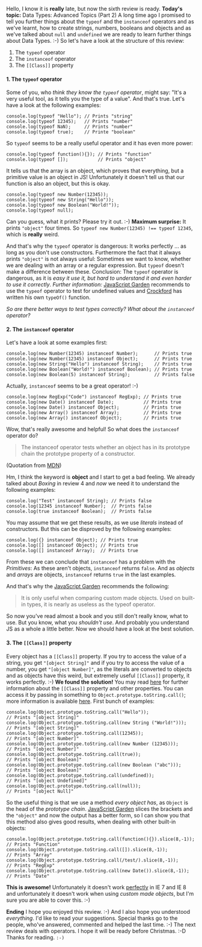 Hello,
I know it is **really** late, but now the sixth review is ready.
**Today's topic:** Data Types: Advanced Topics (Part 2)
A long time ago I promised to tell you further things about the `typeof` and the `instanceof` operators and as we've learnt, how to create strings, numbers, booleans and objects and as we've talked about `null` and `undefined` we are ready to learn further things about Data Types. :-)
So let's have a look at the structure of this review:

 1. The `typeof` operator
 2. The `instanceof` operator
 3. The `[[Class]]` property

#### 1. The `typeof` operator

Some of you, who *think they know the `typeof` operator*, might say: "It's a very useful tool, as it tells you the type of a value". And that's true. Let's have a look at the following examples:

    console.log(typeof "Hello"); // Prints "string"
    console.log(typeof 12345);   // Prints "number"
    console.log(typeof NaN);     // Prints "number"
    console.log(typeof true);    // Printe "boolean"

So `typeof` seems to be a really useful operator and it has even more power:

    console.log(typeof function(){}); // Prints "function"
    console.log(typeof []);           // Prints "object"

It tells us that the array is an object, which proves that everything, but a primitive value is an object in JS!
Unfortunately it doesn't tell us that our function is also an object, but this is okay.

    console.log(typeof new Number(12345));
    console.log(typeof new String("Hello"));
    console.log(typeof new Boolean("World!"));
    console.log(typeof null);

Can you guess, what it prints?
Please try it out. :-)
**Maximum surprise:** It prints `"object"` four times. So `typeof new Number(12345) !== typeof 12345`, which is **really** weird.

And that's why the `typeof` operator is dangerous: It works perfectly ... as long as you don't use constructors.
Furthermore the fact that it always prints `"object"` is not always useful: Sometimes we want to know, whether we are dealing with an array or a regular expression. But `typeof` doesn't make a difference between these.
Conclusion: The `typeof` operator is dangerous, as it is *easy it use it, but hard to understand it and even harder to use it correctly*.
*Further information:*
[JavaScript Garden][1] recommends to use the `typeof` operator to test for undefined values and [Crockford][2] has written his own `typeOf()` function.

*So are there better ways to test types correctly? What about the `instanceof` operator?*

#### 2. The `instanceof` operator

Let's have a look at some examples first:

    console.log(new Number(12345) instanceof Number);      // Prints true
    console.log(new Number(12345) instanceof Object);      // Prints true
    console.log(new String("Hello") instanceof String);    // Prints true
    console.log(new Boolean("World!") instanceof Boolean); // Prints true
    console.log(new Boolean(5) instanceof String);         // Prints false

Actually, `instanceof` seems to be a great operator! :-)

    console.log(new RegExp("Code") instanceof RegExp); // Prints true
    console.log(new Date() instanceof Date);           // Prints true
    console.log(new Date() instanceof Object);         // Prints true
    console.log(new Array() instanceof Array);         // Prints true
    console.log(new Array() instanceof Object);        // Prints true

Wow, that's really awesome and helpful! So what does the `instanceof` operator do?

> The instanceof operator tests whether an object has in its prototype chain the prototype property of a constructor.

(Quotation from [MDN][3])

Hm, I think the keyword is **object** and I start to get a bad feeling.
We already talked about *Boxing* in review 4 and *now* we need it to understand the following examples:

    console.log("Test" instanceof String); // Prints false
    console.log(12345 instanceof Number);  // Prints false
    console.log(true instanceof Boolean);  // Prints false

You may assume that we get these results, as we use *literals* instead of constructors. But this can be disproved by the following examples:

    console.log({} instanceof Object); // Prints true
    console.log([] instanceof Object); // Prints true
    console.log([] instanceof Array);  // Prints true

From these we can conclude that `instanceof` has a problem with the *Primitives*: As these aren't objects, `instanceof` returns `false`. And as *objects* and *arrays* are objects, `instanceof` returns `true` in the last examples.

And that's why the [JavaScript Garden][4] recommends the following:

> It is only useful when comparing custom made objects. Used on built-in types, it is nearly as useless as the typeof operator.

So now you've read almost a book and you still don't really know, what to use.
But you know, what you *shouldn't use*. And probably you understand JS as a whole a little better.
Now we should have a look at the best solution.

#### 3. The `[[Class]]` property

Every object has a `[[Class]]` property. If you try to access the value of a string, you get `"[object String]"` and if you try to access the value of a number, you get `"[object Number]"`, as the literals are converted to objects and as objects have this weird, but extremely useful `[[Class]]` property, it works perfectly. :-)
**We found the solution!**
You may read [here][5] for further information about the `[[Class]]` property and other properties. You can access it by passing in something to `Object.prototype.toString.call()`; more information is available [here][6].
First bunch of examples:

    console.log(Object.prototype.toString.call("Hello"));
    // Prints "[object String]"
    console.log(Object.prototype.toString.call(new String ("World!")));
    // Prints "[object String]"
    console.log(Object.prototype.toString.call(12345));
    // Prints "[object Number]"
    console.log(Object.prototype.toString.call(new Number (12345)));
    // Prints "[object Number]"
    console.log(Object.prototype.toString.call(true));
    // Prints "[object Boolean]"
    console.log(Object.prototype.toString.call(new Boolean ("abc")));
    // Prints "[object Boolean]"
    console.log(Object.prototype.toString.call(undefined));
    // Prints "[object Undefined]"
    console.log(Object.prototype.toString.call(null));
    // Prints "[object Null]"

So the useful thing is that we use a method *every object has*, as `Object` is the head of the *prototype chain*.
[JavaScript Garden][7] slices the brackets and the `"object"` and now the output has a better form, so I can show you that this method also gives good results, when dealing with other built-in objects:

    console.log(Object.prototype.toString.call(function(){}).slice(8,-1));
    // Prints "Function"
    console.log(Object.prototype.toString.call([]).slice(8,-1));
    // Prints "Array"
    console.log(Object.prototype.toString.call(/test/).slice(8,-1));
    // Prints "RegExp"
    console.log(Object.prototype.toString.call(new Date()).slice(8,-1));
    // Prints "Date"

**This is awesome!**
Unfortunately it doesn't work [perfectly][8] in IE 7 and IE 8 and unfortunately it doesn't work when using *custom made objects*, but I'm sure you are able to cover this. :-)

**Ending**
I hope you enjoyed this review. :-)
And I also hope you understood *everything*.
I'd like to read your suggestions. Special thanks go to the people, who've answered, commented and helped the last time. :-)
The next review deals with operators. I hope it will be ready before Christmas. :-D
Thanks for reading. `:-)`

  [1]: http://bonsaiden.github.io/JavaScript-Garden/#types.typeof
  [2]: http://javascript.crockford.com/remedial.html
  [3]: https://developer.mozilla.org/en-US/docs/Web/JavaScript/Reference/Operators/instanceof
  [4]: http://bonsaiden.github.io/JavaScript-Garden/#types.instanceof
  [5]: http://ecma-international.org/ecma-262/5.1/#sec-8.6.2
  [6]: http://ecma-international.org/ecma-262/5.1/#sec-15.2.4.2
  [7]: http://bonsaiden.github.io/JavaScript-Garden/#types.typeof
  [8]: http://stackoverflow.com/questions/14325792/when-does-object-prototype-tostring-callnull-return-object-object
